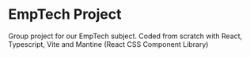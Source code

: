 # EmpTech Project
Group project for our EmpTech subject. Coded from scratch with React, Typescript, Vite and Mantine (React CSS Component Library)